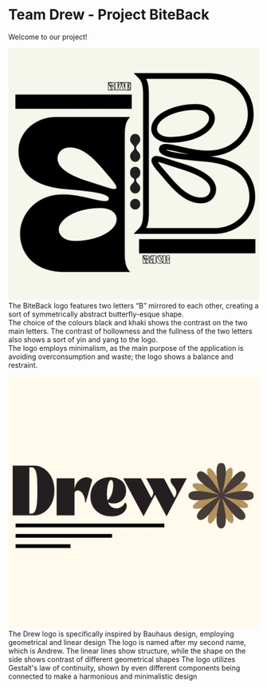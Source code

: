 # Team Drew - Project BiteBack

Welcome to our project!

![BiteBack Logo](./BiteBack_Logo.jpg)
The BiteBack logo features two letters “B” mirrored to each other, creating a sort of symmetrically abstract butterfly-esque shape.  
The choice of the colours black and khaki shows the contrast on the two main letters. The contrast of hollowness and the fullness of the two letters also shows a sort of yin and yang to the logo.  
The logo employs minimalism, as the main purpose of the application is avoiding overconsumption and waste; the logo shows a balance and restraint.

![TeamDrew Logo](./TeamDrew_Logo.jpg)
The Drew logo is specifically inspired by Bauhaus design, employing geometrical and linear design
The logo is named after my second name, which is Andrew. The linear lines show structure, while the shape on the side shows contrast of different geometrical shapes
The logo utilizes Gestalt's law of continuity, shown by even different components being connected to make a harmonious and minimalistic design


